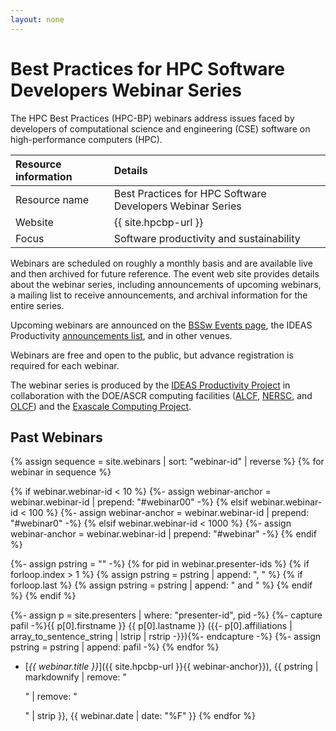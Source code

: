```yaml
---
layout: none
---
```

# Best Practices for HPC Software Developers Webinar Series

The HPC Best Practices (HPC-BP) webinars address issues faced by
developers of computational science and engineering (CSE) software on
high-performance computers (HPC).

Resource information | Details
:--- | :---
Resource name | Best Practices for HPC Software Developers Webinar Series
Website | {{ site.hpcbp-url }}
Focus | Software productivity and sustainability

Webinars are scheduled on roughly a monthly basis and are available
live and then archived for future reference. The event web site
provides details about the webinar series, including announcements of
upcoming webinars, a mailing list to receive announcements, and
archival information for the entire series.

Upcoming webinars are announced on the [BSSw Events
page](https://bssw.io/events), the IDEAS Productivity [announcements
list](http://eepurl.com/cQCyJ5), and in other venues.

Webinars are free and open to the public, but advance registration is
required for each webinar.

The webinar series is produced by the [IDEAS Productivity Project](https://ideas-productivity.org/) in collaboration with the DOE/ASCR computing facilities ([ALCF](https://www.alcf.anl.gov/), [NERSC](https://www.nersc.gov/), and [OLCF](https://www.olcf.ornl.gov/)) and the [Exascale Computing Project](https://www.exascaleproject.org/).

## Past Webinars
{% assign sequence = site.webinars | sort: "webinar-id" | reverse %}
{% for webinar in sequence %}

{% if webinar.webinar-id < 10 %}
  {%- assign webinar-anchor = webinar.webinar-id | prepend: "#webinar00" -%}
{% elsif webinar.webinar-id < 100 %}
  {%- assign webinar-anchor = webinar.webinar-id | prepend: "#webinar0" -%}
{% elsif webinar.webinar-id < 1000 %}
  {%- assign webinar-anchor = webinar.webinar-id | prepend: "#webinar" -%}
{% endif %}			   

{%- assign pstring = "" -%}
{% for pid in webinar.presenter-ids %}
  {% if forloop.index > 1 %}
    {% assign pstring = pstring | append: ", " %}
    {% if forloop.last %}
      {% assign pstring = pstring | append: " and " %}
    {% endif %}
  {% endif %}

  {%- assign p = site.presenters | where: "presenter-id", pid -%}
  {%- capture pafil -%}{{ p[0].firstname }} {{ p[0].lastname }} ({{- p[0].affiliations | array_to_sentence_string | lstrip | rstrip -}}){%- endcapture -%}
  {%- assign pstring = pstring | append: pafil -%}
{% endfor %}

- [*{{ webinar.title }}*]({{ site.hpcbp-url }}{{ webinar-anchor}}), {{ pstring | markdownify | remove: "<p>" | remove: "</p>" | strip }}, {{ webinar.date | date: "%F" }}
{% endfor %}


<!---
Publish: preview
Categories: skills
Topics: online learning
Level: 2
Prerequisites: default
Aggregate: none
--->

